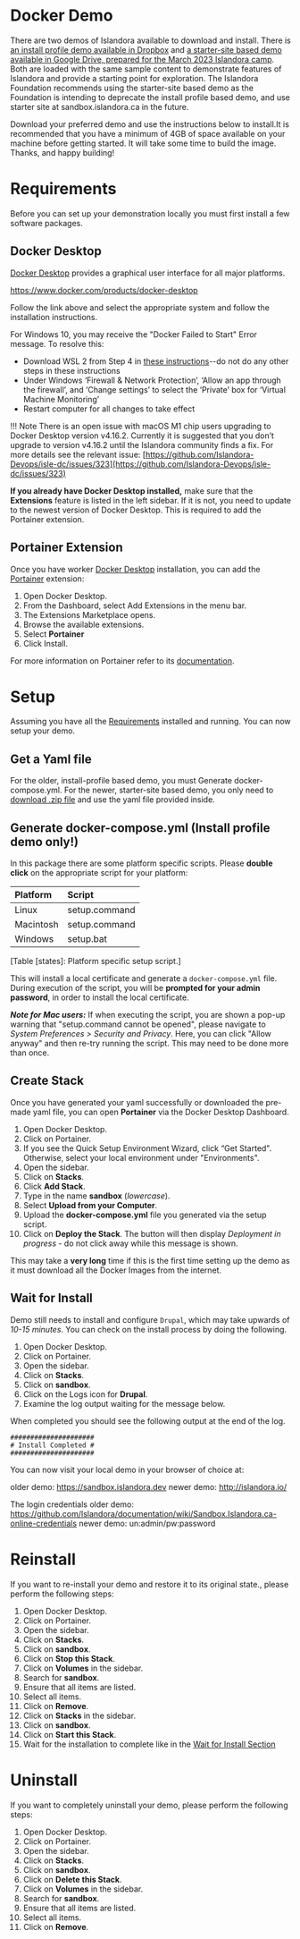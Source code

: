 # Docker Demo

There are two demos of Islandora available to download and install. There is [an install profile demo available in Dropbox](https://www.dropbox.com/s/px0gxg3ik4hhypc/Islandora-Sandbox-Docker-Demo-2022.zip?dl=0) and [a starter-site based demo available in Google Drive, prepared for the March 2023 Islandora camp](https://drive.google.com/file/d/1LrIe12eYAZjD4A8_cqf61RXv7mtMJRHH/view?usp=share_link). Both are loaded with the same sample content to demonstrate
features of Islandora and provide a starting point for exploration. The Islandora Foundation recommends using the starter-site based demo as the Foundation is intending to deprecate the install profile based demo, and use starter site at sandbox.islandora.ca in the future. 

Download your preferred demo and use the instructions below to install.It is recommended that you have a minimum of 4GB of space available on your machine before getting started. It will take some time to build the image. Thanks, and happy building!

Requirements
==============================================================

Before you can set up your demonstration locally you must first install a few
software packages.

Docker Desktop
--------------------------------------------------------------

[Docker Desktop](https://www.docker.com/products/docker-desktop) provides a
graphical user interface for all major platforms.

<https://www.docker.com/products/docker-desktop>

Follow the link above and select the appropriate system and follow the
installation instructions.

For Windows 10, you may receive the "Docker Failed to Start" Error message. To resolve this:
    
* Download WSL 2 from Step 4 in [these instructions](https://learn.microsoft.com/en-ca/windows/wsl/install-manual#step-4---download-the-linux-kernel-update-package)--do not do any other steps in these instructions
* Under Windows ‘Firewall & Network Protection’, ‘Allow an app through the firewall’, and ‘Change settings’ to select the ‘Private’ box for ‘Virtual Machine Monitoring’
* Restart computer for all changes to take effect


!!! Note
    There is an open issue with macOS M1 chip users upgrading to Docker Desktop version v4.16.2. Currently it is suggested that you don’t upgrade to version v4.16.2 until the Islandora community finds a fix.
    For more details see the relevant issue: [https://github.com/Islandora-Devops/isle-dc/issues/323](https://github.com/Islandora-Devops/isle-dc/issues/323)


**If you already have Docker Desktop installed,** make sure that the **Extensions** 
feature is listed in the left sidebar. If it is not, you need to update to the newest 
version of Docker Desktop. This is required to add the Portainer extension.

Portainer Extension
--------------------------------------------------------------

Once you have worker [Docker Desktop](#dockerdesktop) installation, you can add
the [Portainer](https://portainer.io/) extension:

1. Open Docker Desktop.
2. From the Dashboard, select Add Extensions in the menu bar.
3. The Extensions Marketplace opens.
4. Browse the available extensions.
5. Select **Portainer**
6. Click Install.

For more information on Portainer refer to its
[documentation](https://docs.portainer.io/).

Setup
==============================================================

Assuming you have all the [Requirements](#requirements) installed
and running. You can now setup your demo. 

Get a Yaml file
--------------------------------------------------------------
For the older, install-profile based demo, you must Generate docker-compose.yml. For the newer, starter-site based demo, you only need to [download .zip file](https://drive.google.com/file/d/1LrIe12eYAZjD4A8_cqf61RXv7mtMJRHH/view?usp=share_link) and use the yaml file provided inside.

Generate docker-compose.yml (Install profile demo only!)
--------------------------------------------------------------

In this package there are some platform specific scripts. Please **double
click** on the appropriate script for your platform:

| Platform  | Script        |
| :-------- | :------------ |
| Linux     | setup.command |
| Macintosh | setup.command |
| Windows   | setup.bat     |
[Table [states]: Platform specific setup script.]

This will install a local certificate and generate a `docker-compose.yml` file.
During execution of the script, you will be **prompted for your admin password**, 
in order to install the local certificate.

_**Note for Mac users:**_ If when executing the script, you are shown a pop-up warning
that "setup.command cannot be opened", please navigate to _System Preferences >
Security and Privacy_. Here, you can click "Allow anyway" and then re-try running
the script. This may need to be done more than once.

Create Stack
--------------------------------------------------------------

Once you have generated your yaml successfully or downloaded the pre-made yaml file, you can open **Portainer** via the Docker
Desktop Dashboard. 

1. Open Docker Desktop.
2. Click on Portainer.
3. If you see the Quick Setup Environment Wizard, click “Get Started". Otherwise, select your local environment under "Environments".
4. Open the sidebar.
5. Click on **Stacks**.
6. Click **Add Stack**.
7. Type in the name **sandbox** (_lowercase_).
8. Select **Upload from your Computer**.
9. Upload the **docker-compose.yml** file you generated via the setup script.
10. Click on **Deploy the Stack**. The button will then display _Deployment in progress_  - do not click away while this message is shown.

This may take a **very long** time if this is the first time setting up
the demo as it must download all the Docker Images from the
internet. 


Wait for Install
--------------------------------------------------------------

Demo still needs to install and configure `Drupal`, which may
take upwards of _10-15 minutes_. You can check on the install process by doing
the following.

1. Open Docker Desktop.
2. Click on Portainer.
3. Open the sidebar.
4. Click on **Stacks**.
5. Click on **sandbox**.
6. Click on the Logs icon for **Drupal**.
7. Examine the log output waiting for the message below.

When completed you should see the following output at the end of the log.

```
#####################
# Install Completed #
#####################
```

You can now visit your local demo in your browser of choice at:

older demo: <https://sandbox.islandora.dev>
newer demo: <http://islandora.io/>


The login credentials 
older demo: https://github.com/Islandora/documentation/wiki/Sandbox.Islandora.ca-online-credentials
newer demo: un:admin/pw:password


Reinstall
==============================================================

If you want to re-install your demo and restore it to its original
state., please perform the following steps:

1. Open Docker Desktop.
2. Click on Portainer.
3. Open the sidebar.
4. Click on **Stacks**.
5. Click on **sandbox**.
6. Click on **Stop this Stack**.
7. Click on **Volumes** in the sidebar.
8. Search for **sandbox**.
9. Ensure that all items are listed.
10. Select all items.
11. Click on **Remove**.
12. Click on **Stacks** in the sidebar.
13. Click on **sandbox**.
14. Click on **Start this Stack**.
15. Wait for the installation to complete like in the [Wait for Install Section](#waitforinstall)


Uninstall
==============================================================

If you want to completely uninstall your demo, please perform the
following steps:

1. Open Docker Desktop.
2. Click on Portainer.
3. Open the sidebar.
4. Click on **Stacks**.
5. Click on **sandbox**.
6. Click on **Delete this Stack**.
7. Click on **Volumes** in the sidebar.
8. Search for **sandbox**.
9. Ensure that all items are listed.
10. Select all items.
11. Click on **Remove**.


